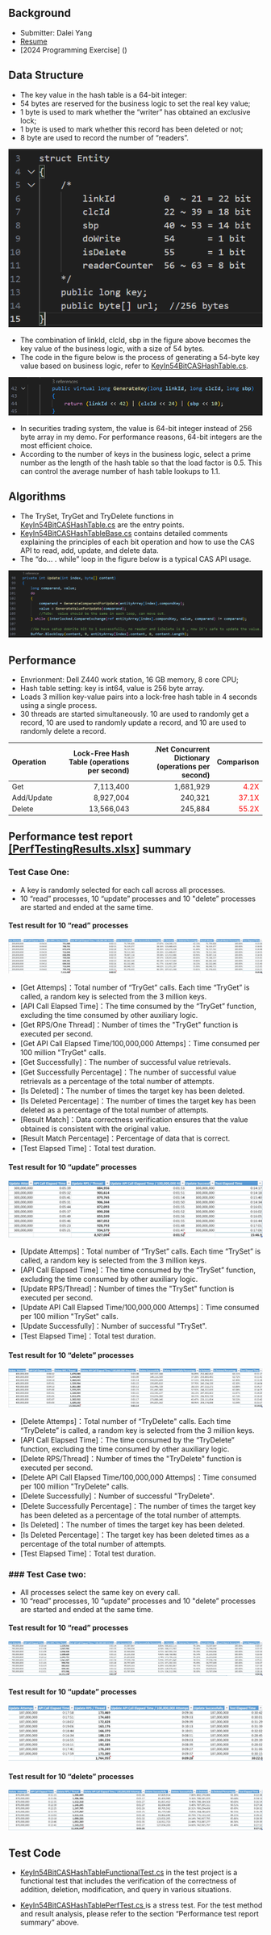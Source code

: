 ## Background
- Submitter: Dalei Yang
- [Resume](https://github.com/daleiyang/Projects/blob/main/InterviewExercise/ICSS/Dalei%20Yang%20Resume%2024.10.18.V2.pdf)
- [2024 Programming Exercise] ()

## Data Structure
- The key value in the hash table is a 64-bit integer:
- 54 bytes are reserved for the business logic to set the real key value; 
- 1 byte is used to mark whether the “writer” has obtained an exclusive lock; 
- 1 byte is used to mark whether this record has been deleted or not; 
- 8 byte are used to record the number of “readers”. 

![alt tag](https://github.com/daleiyang/LockFreeHashTable/raw/master/DataStructure.png)

- The combination of linkId, clcId, sbp in the figure above becomes the key value of the business logic, with a size of 54 bytes.
- The code in the figure below is the process of generating a 54-byte key value based on business logic, refer to [KeyIn54BitCASHashTable.cs](https://github.com/daleiyang/LockFreeHashTable/blob/master/CASHashTable/KeyIn54BitCASHashTable.cs).

![alt tag](https://github.com/daleiyang/LockFreeHashTable/raw/master/KeyGen.png)

- In securities trading system, the value is 64-bit integer instead of 256 byte array in my demo. For performance reasons, 64-bit integers are the most efficient choice.
- According to the number of keys in the business logic, select a prime number as the length of the hash table so that the load factor is 0.5. This can control the average number of hash table lookups to 1.1.

## Algorithms
- The TrySet, TryGet and TryDelete functions in [KeyIn54BitCASHashTable.cs](https://github.com/daleiyang/LockFreeHashTable/blob/master/CASHashTable/KeyIn54BitCASHashTable.cs) are the entry points.
- [KeyIn54BitCASHashTableBase.cs](https://github.com/daleiyang/LockFreeHashTable/blob/master/CASHashTable/KeyIn54BitCASHashTableBase.cs)  contains detailed comments explaining the principles of each bit operation and how to use the CAS API to read, add, update, and delete data.
- The “do... . while” loop in the figure below is a typical CAS API usage. 

![alt tag](https://github.com/daleiyang/LockFreeHashTable/raw/master/CAS.png)

## Performance
- Envrionment: Dell Z440 work station, 16 GB memory, 8 core CPU; 
- Hash table setting: key is int64, value is 256 byte array.
- Loads 3 million key-value pairs into a lock-free hash table in 4 seconds using a single process.
- 30 threads are started simultaneously. 10 are used to randomly get a record, 10 are used to randomly update a record, and 10 are used to randomly delete a record.

|Operation|Lock-Free Hash Table (operations per second)|.Net Concurrent Dictionary (operations per second)|Comparison|
|:----------|----------:|----------:|----------:|
|Get|7,113,400|1,681,929|<font color="red">4.2X</font>|
|Add/Update|8,927,004|240,321|<font color="red">37.1X</font>|
|Delete|13,566,043|245,884|<font color="red">55.2X</font>|

## Performance test report [[PerfTestingResults.xlsx]](https://github.com/daleiyang/LockFreeHashTable/raw/master/CASHashTable/PerfTestingResults.xlsx) summary

### Test Case One:  
- A key is randomly selected for each call across all processes.
- 10 “read” processes, 10 “update” processes and 10 "delete” processes are started and ended at the same time.

#### Test result for 10 “read” processes

![alt tag](https://github.com/daleiyang/LockFreeHashTable/raw/master/Get%20Random.jpg)
- [Get Attemps]：Total number of “TryGet” calls. Each time “TryGet”  is called, a random key is selected from the 3 million keys.
- [API Call Elapsed Time]：The time consumed by the “TryGet” function, excluding the time consumed by other auxiliary logic.
- [Get RPS/One Thread]：Number of times the "TryGet" function is executed per second.
- [Get API Call Elapsed Time/100,000,000 Attemps]：Time consumed per 100 million "TryGet" calls.
- [Get Successfully]：The number of successful value retrievals.
- [Get Successfully Percentage]：The number of successful value retrievals as a percentage of the total number of attempts.
- [Is Deleted]：The number of times the target key has been deleted.
- [Is Deleted Percentage]：The number of times the target key has been deleted as a percentage of the total number of attempts.
- [Result Match]：Data correctness verification ensures that the value obtained is consistent with the original value.
- [Result Match Percentage]：Percentage of data that is correct.
- [Test Elapsed Time]：Total test duration.

#### Test result for 10 “update” processes

![alt tag](https://github.com/daleiyang/LockFreeHashTable/raw/master/Update%20Random.jpg)
- [Update Attemps]：Total number of “TrySet” calls. Each time “TrySet”  is called, a random key is selected from the 3 million keys.
- [API Call Elapsed Time]：The time consumed by the “TrySet” function, excluding the time consumed by other auxiliary logic.
- [Update RPS/Thread]：Number of times the "TrySet" function is executed per second.
- [Update API Call Elapsed Time/100,000,000 Attemps]：Time consumed per 100 million "TrySet" calls.
- [Update Successfully]：Number of successful "TrySet".
- [Test Elapsed Time]：Total test duration.

#### Test result for 10 “delete” processes

![alt tag](https://github.com/daleiyang/LockFreeHashTable/raw/master/Delete%20Random.jpg)
- [Delete Attemps]：Total number of “TryDelete" calls. Each time “TryDelete”  is called, a random key is selected from the 3 million keys.
- [API Call Elapsed Time]：The time consumed by the “TryDelete” function, excluding the time consumed by other auxiliary logic.
- [Delete RPS/Thread]：Number of times the "TryDelete" function is executed per second.
- [Delete API Call Elapsed Time/100,000,000 Attemps]：Time consumed per 100 million "TryDelete" calls.
- [Delete Successfully]：Number of successful "TryDelete".
- [Delete Successfully Percentage]：The number of times the target key has been deleted as a percentage of the total number of attempts.
- [Is Deleted]：The number of times the target key has been deleted.
- [Is Deleted Percentage]：The target key has been deleted times as a percentage of the total number of attempts.
- [Test Elapsed Time]：Total test duration.

### ### Test Case two:  
- All processes select the same key on every call.
- 10 “read” processes, 10 “update” processes and 10 "delete” processes are started and ended at the same time.

#### Test result for 10 “read” processes

![alt tag](https://github.com/daleiyang/LockFreeHashTable/raw/master/Get%20One.jpg)

#### Test result for 10 “update” processes

![alt tag](https://github.com/daleiyang/LockFreeHashTable/raw/master/Update%20One.jpg)

#### Test result for 10 “delete” processes

![alt tag](https://github.com/daleiyang/LockFreeHashTable/raw/master/Delete%20One.jpg)

## Test Code
- [KeyIn54BitCASHashTableFunctionalTest.cs](https://github.com/daleiyang/LockFreeHashTable/blob/master/Test/KeyIn54BitCASHashTableFunctionalTest.cs) in the test project is a functional test that includes the verification of the correctness of addition, deletion, modification, and query in various situations.

- [KeyIn54BitCASHashTablePerfTest.cs ](https://github.com/daleiyang/LockFreeHashTable/blob/master/Test/KeyIn54BitCASHashTablePerfTest.cs) is a stress test. For the test method and result analysis, please refer to the section “Performance test report summary” above.
